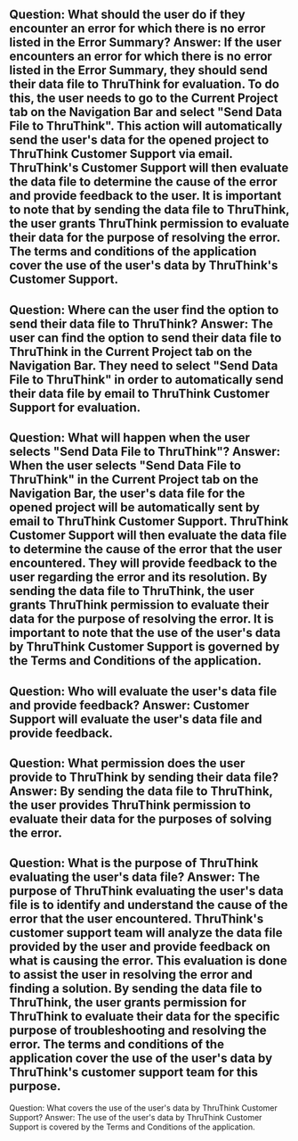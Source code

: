Question: What should the user do if they encounter an error for which there is no error listed in the Error Summary?
Answer: If the user encounters an error for which there is no error listed in the Error Summary, they should send their data file to ThruThink for evaluation. To do this, the user needs to go to the Current Project tab on the Navigation Bar and select "Send Data File to ThruThink". This action will automatically send the user's data for the opened project to ThruThink Customer Support via email. ThruThink's Customer Support will then evaluate the data file to determine the cause of the error and provide feedback to the user. It is important to note that by sending the data file to ThruThink, the user grants ThruThink permission to evaluate their data for the purpose of resolving the error. The terms and conditions of the application cover the use of the user's data by ThruThink's Customer Support.
---
Question: Where can the user find the option to send their data file to ThruThink?
Answer: The user can find the option to send their data file to ThruThink in the Current Project tab on the Navigation Bar. They need to select "Send Data File to ThruThink" in order to automatically send their data file by email to ThruThink Customer Support for evaluation.
---
Question: What will happen when the user selects "Send Data File to ThruThink"?
Answer: When the user selects "Send Data File to ThruThink" in the Current Project tab on the Navigation Bar, the user's data file for the opened project will be automatically sent by email to ThruThink Customer Support. ThruThink Customer Support will then evaluate the data file to determine the cause of the error that the user encountered. They will provide feedback to the user regarding the error and its resolution. By sending the data file to ThruThink, the user grants ThruThink permission to evaluate their data for the purpose of resolving the error. It is important to note that the use of the user's data by ThruThink Customer Support is governed by the Terms and Conditions of the application.
---
Question: Who will evaluate the user's data file and provide feedback?
Answer: Customer Support will evaluate the user's data file and provide feedback.
---
Question: What permission does the user provide to ThruThink by sending their data file?
Answer: By sending the data file to ThruThink, the user provides ThruThink permission to evaluate their data for the purposes of solving the error.
---
Question: What is the purpose of ThruThink evaluating the user's data file?
Answer: The purpose of ThruThink evaluating the user's data file is to identify and understand the cause of the error that the user encountered. ThruThink's customer support team will analyze the data file provided by the user and provide feedback on what is causing the error. This evaluation is done to assist the user in resolving the error and finding a solution. By sending the data file to ThruThink, the user grants permission for ThruThink to evaluate their data for the specific purpose of troubleshooting and resolving the error. The terms and conditions of the application cover the use of the user's data by ThruThink's customer support team for this purpose.
---
Question: What covers the use of the user's data by ThruThink Customer Support?
Answer: The use of the user's data by ThruThink Customer Support is covered by the Terms and Conditions of the application.
